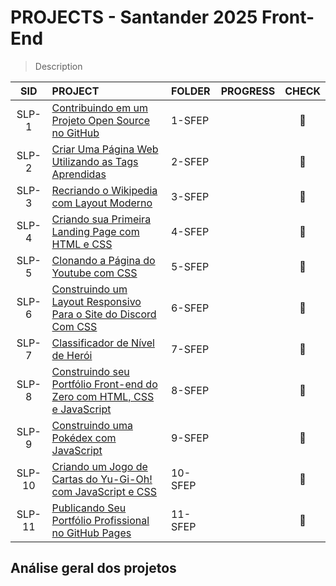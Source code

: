# PROJECTS - Santander 2025 Front-End 

> Description

|SID    |PROJECT                                          |FOLDER     	 |PROGRESS                                      	 	 |CHECK              	 |
|:----: |:----                                            | :----   	 | :----                                                 | :----:             	 |
|SLP-1	|[Contribuindo em um Projeto Open Source no GitHub]()|1-SFEP        |                                                  	 | :white_square_button: |
|SLP-2	|[Criar Uma Página Web Utilizando as Tags Aprendidas]()|2-SFEP        |                                                  	 | :white_square_button: |
|SLP-3	|[Recriando o Wikipedia com Layout Moderno]()|3-SFEP        |                                                  	 | :white_square_button: |
|SLP-4	|[Criando sua Primeira Landing Page com HTML e CSS]()|4-SFEP        |                                                  	 | :white_square_button: |
|SLP-5	|[Clonando a Página do Youtube com CSS]()|5-SFEP        |                                                  	 | :white_square_button: |
|SLP-6	|[Construindo um Layout Responsivo Para o Site do Discord Com CSS]()|6-SFEP        |                                                  	 | :white_square_button: |
|SLP-7	|[Classificador de Nível de Herói]()|7-SFEP        |                                                  	 | :white_square_button: |
|SLP-8	|[Construindo seu Portfólio Front-end do Zero com HTML, CSS e JavaScript]()|8-SFEP        |                                                  	 | :white_square_button: |
|SLP-9	|[Construindo uma Pokédex com JavaScript]()|9-SFEP        |                                                  	 | :white_square_button: |
|SLP-10	|[Criando um Jogo de Cartas do Yu-Gi-Oh! com JavaScript e CSS]()|10-SFEP       |                                                  	 | :white_square_button: |
|SLP-11	|[Publicando Seu Portfólio Profissional no GitHub Pages]()|11-SFEP       |                                                  	 | :white_square_button: |

## Análise geral dos projetos


